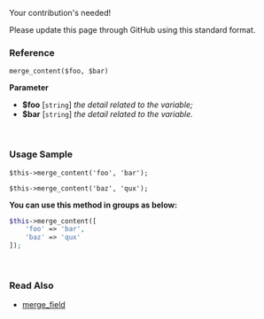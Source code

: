 Your contribution's needed!

Please update this page through GitHub using this standard format.

### Reference
`merge_content($foo, $bar)`

**Parameter**
* **$foo** [`string`] *the detail related to the variable;*
* **$bar** [`string`] *the detail related to the variable.*

&nbsp;

### Usage Sample
`$this->merge_content('foo', 'bar');`

`$this->merge_content('baz', 'qux');`

**You can use this method in groups as below:**
```php
$this->merge_content([
    'foo' => 'bar',
    'baz' => 'qux'
]);
```

&nbsp;

### Read Also
* [merge_field](./merge_field)
